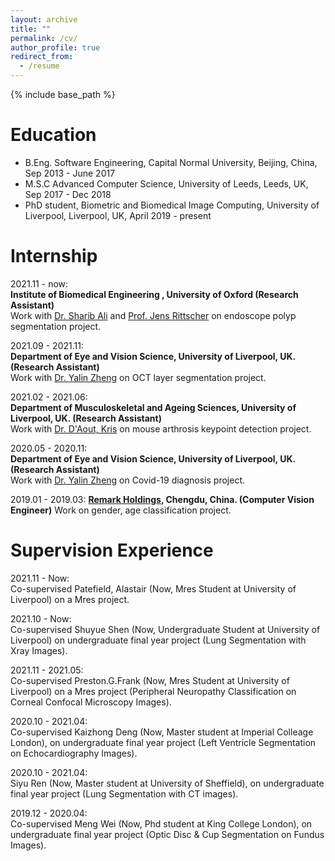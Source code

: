 ```yaml
---
layout: archive
title: ""
permalink: /cv/
author_profile: true
redirect_from:
  - /resume
---
```


{% include base_path %}

Education
======
* B.Eng. Software Engineering, Capital Normal University, Beijing, China, Sep 2013 - June 2017
* M.S.C Advanced Computer Science, University of Leeds, Leeds, UK, Sep 2017 - Dec 2018
* PhD student, Biometric and Biomedical Image Computing, University of Liverpool, Liverpool, UK, April 2019 - present


Internship
======
2021.11 - now:  
**Institute of Biomedical Engineering , University of Oxford (Research Assistant)**  
Work with [Dr. Sharib Ali](https://eng.ox.ac.uk/people/sharib-ali/) and [Prof.  Jens Rittscher](https://www.ndm.ox.ac.uk/team/jens-rittscher) on endoscope polyp segmentation project. 

2021.09 - 2021.11:  
**Department of Eye and Vision Science, University of Liverpool, UK. (Research Assistant)**  
Work with [Dr. Yalin Zheng](https://www.liverpool.ac.uk/life-course-and-medical-sciences/staff/yalin-zheng/) on OCT layer segmentation project.  

2021.02 - 2021.06:  
**Department of Musculoskeletal and Ageing Sciences, University of Liverpool, UK. (Research Assistant)**  
Work with [Dr. D'Aout, Kris](https://www.liverpool.ac.uk/life-course-and-medical-sciences/staff/kris-daout/) on mouse arthrosis keypoint detection project.  

2020.05 - 2020.11:  
**Department of Eye and Vision Science, University of Liverpool, UK. (Research Assistant)**  
Work with [Dr. Yalin Zheng](https://www.liverpool.ac.uk/life-course-and-medical-sciences/staff/yalin-zheng/) on Covid-19 diagnosis project.

2019.01 - 2019.03: 
**[Remark Holdings](https://www.remarkholdings.com/), Chengdu, China. (Computer Vision Engineer)**
Work on gender, age classification project.  


Supervision Experience
======
2021.11 - Now:  
Co-supervised Patefield, Alastair (Now, Mres Student at University of Liverpool) on a Mres project.  

2021.10 - Now:  
Co-supervised Shuyue Shen (Now, Undergraduate Student at University of Liverpool) on undergraduate final year project (Lung Segmentation with Xray Images).  

2021.11 - 2021.05:  
Co-supervised Preston.G.Frank (Now, Mres Student at University of Liverpool) on a Mres project (Peripheral Neuropathy Classification on Corneal Confocal Microscopy Images).  

2020.10 - 2021.04:  
Co-supervised Kaizhong Deng (Now, Master student at Imperial Colleage London), on undergraduate final year project (Left Ventricle Segmentation on Echocardiography Images).  

2020.10 - 2021.04:  
Siyu Ren (Now, Master student at University of Sheffield), on undergraduate final year project (Lung Segmentation with CT images).  

2019.12 - 2020.04:  
Co-supervised Meng Wei (Now, Phd student at King College London), on undergraduate final year project (Optic Disc & Cup Segmentation on Fundus Images).  


  


